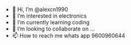 - 👋 Hi, I’m @alexcn1990
- 👀 I’m interested in electronics 
- 🌱 I’m currently learning coding 
- 💞️ I’m looking to collaborate on ...
- 📫 How to reach me whats app 9600960644

<!---
alexcn1990/alexcn1990 is a ✨ special ✨ repository because its `README.md` (this file) appears on your GitHub profile.
You can click the Preview link to take a look at your changes.
--->
